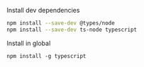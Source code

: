 Install dev dependencies

```bash
npm install --save-dev @types/node 
npm install --save-dev ts-node typescript
```

Install in global
```
npm install -g typescript
```